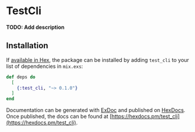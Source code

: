 # TestCli

**TODO: Add description**

## Installation

If [available in Hex](https://hex.pm/docs/publish), the package can be installed
by adding `test_cli` to your list of dependencies in `mix.exs`:

```elixir
def deps do
  [
    {:test_cli, "~> 0.1.0"}
  ]
end
```

Documentation can be generated with [ExDoc](https://github.com/elixir-lang/ex_doc)
and published on [HexDocs](https://hexdocs.pm). Once published, the docs can
be found at [https://hexdocs.pm/test_cli](https://hexdocs.pm/test_cli).

